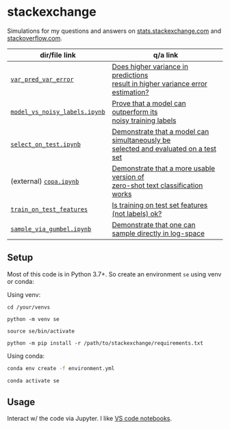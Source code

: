 # stackexchange

Simulations for my questions and answers on
[stats.stackexchange.com](https://stats.stackexchange.com/users/337906/chicxulub) and
[stackoverflow.com](https://stackoverflow.com/users/18758987/chicxulub).


| dir/file link                                                                                                         | q/a link                                                                                                                                   |
|-----------------------------------------------------------------------------------------------------------------------|--------------------------------------------------------------------------------------------------------------------------------------------|
| [`var_pred_var_error`](https://github.com/kddubey/stats-stackexchange/tree/main/var_pred_var_error)                   | [Does higher variance in predictions <br>result in higher variance error estimation?](https://stats.stackexchange.com/q/568492/337906)     |
| [`model_vs_noisy_labels.ipynb`](https://github.com/kddubey/stats-stackexchange/blob/main/model_vs_noisy_labels.ipynb) | [Prove that a model can outperform its <br>noisy training labels](https://stats.stackexchange.com/a/580894/337906)                         |
| [`select_on_test.ipynb`](https://github.com/kddubey/stats-stackexchange/blob/main/select_on_test.ipynb)               | [Demonstrate that a model can simultaneously be <br>selected and evaluated on a test set](https://stats.stackexchange.com/a/570680/337906) |
| (external) [`copa.ipynb`](https://github.com/kddubey/cappr/blob/main/demos/superglue/copa.ipynb)                      | [Demonstrate that a more usable version of <br>zero-shot text classification works](https://stats.stackexchange.com/q/601159/337906)       |
| [`train_on_test_features`](https://github.com/kddubey/stats-stackexchange/tree/main/train_on_test_features)           | [Is training on test set features (not labels) ok?](https://stats.stackexchange.com/q/611877/337906)                                       |
| [`sample_via_gumbel.ipynb`](https://github.com/kddubey/stats-stackexchange/blob/main/sample_via_gumbel.ipynb)         | [Demonstrate that one can sample directly in log-space](https://stackoverflow.com/a/76230531/18758987)                                     |


## Setup

Most of this code is in Python 3.7+. So create an environment `se` using venv
or conda:

Using venv:

```
cd /your/venvs

python -m venv se

source se/bin/activate

python -m pip install -r /path/to/stackexchange/requirements.txt
```

Using conda:

```bash
conda env create -f environment.yml

conda activate se
```

## Usage

Interact w/ the code via Jupyter. I like [VS code notebooks](https://code.visualstudio.com/docs/datascience/jupyter-notebooks).
